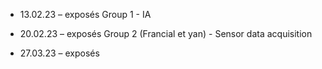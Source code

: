 * 13.02.23 – exposés
Group 1 - IA

* 20.02.23 – exposés
Group 2 (Francial et yan) - Sensor data acquisition


* 27.03.23 – exposés
